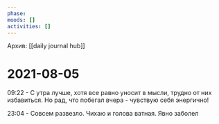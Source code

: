```yaml
---
phase:
moods: []
activities: []
---
```

Архив: [[daily journal hub]]
# 2021-08-05



09:22 - С утра лучше, хотя все равно уносит в мысли, трудно от них избавиться. Но рад, что побегал вчера - чувствую себя энергично!

23:04 - Совсем развезло. Чихаю и голова ватная. Явно заболел
